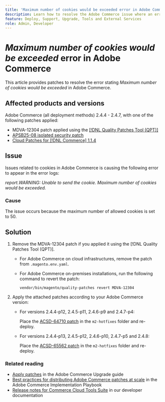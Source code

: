 ```yaml
---
title: 'Maximum number of cookies would be exceeded error in Adobe Commerce'
description: Learn how to resolve the Adobe Commerce issue where an error occurs stating maximum number of cookies would be exceeded.
feature: Deploy, Support, Upgrade, Tools and External Services
role: Admin, Developer
---
```

# *Maximum number of cookies would be exceeded* error in Adobe Commerce

This article provides patches to resolve the error stating *Maximum number of cookies would be exceeded* in Adobe Commerce.

## Affected products and versions

Adobe Commerce (all deployment methods) 2.4.4 - 2.4.7, with one of the following patches applied:

* MDVA-12304 patch applied using the [[!DNL Quality Patches Tool (QPT)]](https://experienceleague.adobe.com/en/docs/commerce-operations/tools/quality-patches-tool/release-notes)
* [APSB25-08 isolated security patch](/help/troubleshooting/known-issues-patches-attached/security-update-available-for-adobe-commerce-apsb25-08.md)
* [Cloud Patches for [!DNL Commerce] 1.1.4](https://experienceleague.adobe.com/en/docs/commerce-on-cloud/user-guide/release-notes/cloud-patches)

## Issue

Issues related to cookies in Adobe Commerce is causing the following error to appear in the error logs:

*report.WARNING: Unable to send the cookie. Maximum number of cookies would be exceeded.*

### Cause

The issue occurs because the maximum number of allowed cookies is set to 50.

## Solution

1. Remove the MDVA-12304 patch if you applied it using the [!DNL Quality Patches Tool (QPT)].

    * For Adobe Commerce on cloud infrastructures, remove the patch from `.magento.env.yaml`.
    * For Adobe Commerce on-premises installations, run the following command to revert the patch:

        `vendor/bin/magento/quality-patches revert MDVA-12304`

1. Apply the attached patches according to your Adobe Commerce version:

    * For versions 2.4.4-p12, 2.4.5-p11, 2.4.6-p9 and 2.4.7-p4:
    
        Place the [ACSD-64710 patch](assets/acsd-64710_2.4.5-p11.patch.zip) in the `m2-hotfixes` folder and re-deploy.
    
    * For versions 2.4.4-p13, 2.4.5-p12, 2.4.6-p10, 2.4.7-p5 and 2.4.8:

        Place the [ACSD-65562 patch](assets/acsd-65562_2.4.5-p12.patch.zip) in the `m2-hotfixes` folder and re-deploy.

### Related reading

* [Apply patches](https://experienceleague.adobe.com/en/docs/commerce-operations/upgrade-guide/patches/apply) in the Adobe Commerce Upgrade guide
* [Best practices for distributing Adobe Commerce patches at scale](https://experienceleague.adobe.com/en/docs/commerce-operations/implementation-playbook/best-practices/maintenance/patching-at-scale) in the Adobe Commerce Implementation Playbook
* [Release notes for Commerce Cloud Tools Suite](https://experienceleague.adobe.com/en/docs/commerce-on-cloud/user-guide/release-notes/cloud-tools-suite) in our developer documentation
